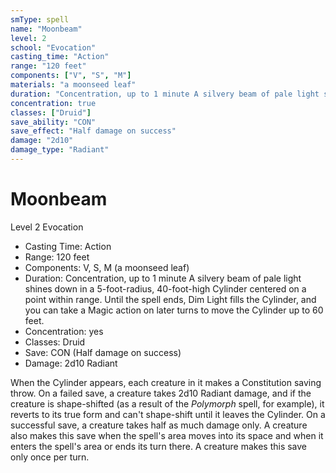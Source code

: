 ```yaml
---
smType: spell
name: "Moonbeam"
level: 2
school: "Evocation"
casting_time: "Action"
range: "120 feet"
components: ["V", "S", "M"]
materials: "a moonseed leaf"
duration: "Concentration, up to 1 minute A silvery beam of pale light shines down in a 5-foot-radius, 40-foot-high Cylinder centered on a point within range. Until the spell ends, Dim Light fills the Cylinder, and you can take a Magic action on later turns to move the Cylinder up to 60 feet."
concentration: true
classes: ["Druid"]
save_ability: "CON"
save_effect: "Half damage on success"
damage: "2d10"
damage_type: "Radiant"
---
```


# Moonbeam
Level 2 Evocation

- Casting Time: Action
- Range: 120 feet
- Components: V, S, M (a moonseed leaf)
- Duration: Concentration, up to 1 minute A silvery beam of pale light shines down in a 5-foot-radius, 40-foot-high Cylinder centered on a point within range. Until the spell ends, Dim Light fills the Cylinder, and you can take a Magic action on later turns to move the Cylinder up to 60 feet.
- Concentration: yes
- Classes: Druid
- Save: CON (Half damage on success)
- Damage: 2d10 Radiant

When the Cylinder appears, each creature in it makes a Constitution saving throw. On a failed save, a creature takes 2d10 Radiant damage, and if the creature is shape-shifted (as a result of the *Polymorph* spell, for example), it reverts to its true form and can't shape-shift until it leaves the Cylinder. On a successful save, a creature takes half as much damage only. A creature also makes this save when the spell's area moves into its space and when it enters the spell's area or ends its turn there. A creature makes this save only once per turn.
